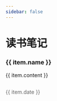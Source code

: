 ```yaml
---
sidebar: false
---
```


# 读书笔记

<script setup>
import { data } from './reading.data.js'
</script>

<div v-for="(item, index) in data" :key="index">
    <h3 :id="index">{{ item.name }}<a :href="`#${index}`" class="header-anchor"></a></h3>
    <p class="content">{{ item.content }}</p>
    <div v-if="item.imgs" class="imgs">
        <img v-for="(img, imgIndex) in item.imgs" :key="imgIndex" :src="img" width="200" style="object-fit: contain;" data-fancybox="gallery">
    </div>
    <p class="date">{{ item.date }}</p>
</div>

<style>
.content {
    white-space: pre-wrap;
}
.imgs {
    display: flex;
    flex-direction: row;
    gap: 10px;
    flex-wrap: wrap;
}
.date {
    color: #666;
    font-size: 14px;
}
</style>
